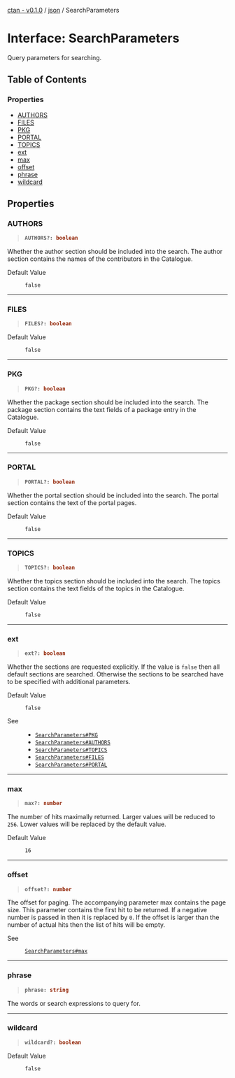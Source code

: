 [ctan - v0.1.0](../README.md) / [json](../modules/json.md) / SearchParameters

# Interface: SearchParameters

Query parameters for searching.

## Table of Contents

### Properties

- [AUTHORS](json.SearchParameters.md#authors)
- [FILES](json.SearchParameters.md#files)
- [PKG](json.SearchParameters.md#pkg)
- [PORTAL](json.SearchParameters.md#portal)
- [TOPICS](json.SearchParameters.md#topics)
- [ext](json.SearchParameters.md#ext)
- [max](json.SearchParameters.md#max)
- [offset](json.SearchParameters.md#offset)
- [phrase](json.SearchParameters.md#phrase)
- [wildcard](json.SearchParameters.md#wildcard)

## Properties

### AUTHORS

> <b>
>
> ```typescript
> AUTHORS?: boolean
> ```
>
> </b>

Whether the author section should be included into the search.
The author section contains the names of the contributors in the Catalogue.

<dl>
<dt> Default Value</dt>
<dd><p>

`false`

</p></dd>
</dl>

___

### FILES

> <b>
>
> ```typescript
> FILES?: boolean
> ```
>
> </b>

<dl>
<dt> Default Value</dt>
<dd><p>

`false`

</p></dd>
</dl>

___

### PKG

> <b>
>
> ```typescript
> PKG?: boolean
> ```
>
> </b>

Whether the package section should be included into the search.
The package section contains
the text fields of a package entry in the Catalogue.

<dl>
<dt> Default Value</dt>
<dd><p>

`false`

</p></dd>
</dl>

___

### PORTAL

> <b>
>
> ```typescript
> PORTAL?: boolean
> ```
>
> </b>

Whether the portal section should be included into the search.
The portal section contains the text of the portal pages.

<dl>
<dt> Default Value</dt>
<dd><p>

`false`

</p></dd>
</dl>

___

### TOPICS

> <b>
>
> ```typescript
> TOPICS?: boolean
> ```
>
> </b>

Whether the topics section should be included into the search.
The topics section contains the text fields of the topics in the Catalogue.

<dl>
<dt> Default Value</dt>
<dd><p>

`false`

</p></dd>
</dl>

___

### ext

> <b>
>
> ```typescript
> ext?: boolean
> ```
>
> </b>

Whether the sections are requested explicitly.
If the value is `false` then all default sections are searched.
Otherwise the sections to be searched
have to be specified with additional parameters.

<dl>
<dt> Default Value</dt>
<dd><p>

`false`

</p></dd>
<dt> See</dt>
<dd><p>

- [`SearchParameters#PKG`](json.SearchParameters.md#pkg)
- [`SearchParameters#AUTHORS`](json.SearchParameters.md#authors)
- [`SearchParameters#TOPICS`](json.SearchParameters.md#topics)
- [`SearchParameters#FILES`](json.SearchParameters.md#files)
- [`SearchParameters#PORTAL`](json.SearchParameters.md#portal)

</p></dd>
</dl>

___

### max

> <b>
>
> ```typescript
> max?: number
> ```
>
> </b>

The number of hits maximally returned.
Larger values will be reduced to `256`.
Lower values will be replaced by the default value.

<dl>
<dt> Default Value</dt>
<dd><p>

`16`

</p></dd>
</dl>

___

### offset

> <b>
>
> ```typescript
> offset?: number
> ```
>
> </b>

The offset for paging.
The accompanying parameter max contains the page size.
This parameter contains the first hit to be returned.
If a negative number is passed in then it is replaced by `0`.
If the offset is larger than the number of actual hits
then the list of hits will be empty.

<dl>
<dt> See</dt>
<dd><p>

[`SearchParameters#max`](json.SearchParameters.md#max)

</p></dd>
</dl>

___

### phrase

> <b>
>
> ```typescript
> phrase: string
> ```
>
> </b>

The words or search expressions to query for.

<dl>

</dl>

___

### wildcard

> <b>
>
> ```typescript
> wildcard?: boolean
> ```
>
> </b>

<dl>
<dt> Default Value</dt>
<dd><p>

`false`

</p></dd>
</dl>
